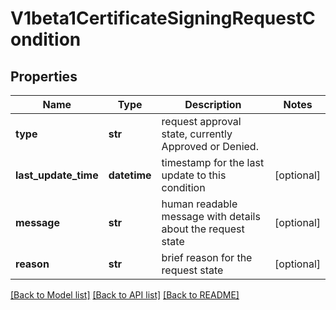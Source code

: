 # V1beta1CertificateSigningRequestCondition


## Properties
Name | Type | Description | Notes
------------ | ------------- | ------------- | -------------
**type** | **str** | request approval state, currently Approved or Denied. | 
**last_update_time** | **datetime** | timestamp for the last update to this condition | [optional] 
**message** | **str** | human readable message with details about the request state | [optional] 
**reason** | **str** | brief reason for the request state | [optional] 

[[Back to Model list]](../README.md#documentation-for-models) [[Back to API list]](../README.md#documentation-for-api-endpoints) [[Back to README]](../README.md)


